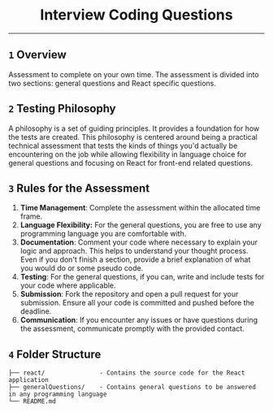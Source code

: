 <div align="center">
    <h1>Interview Coding Questions</h1>
</div>

---

## `1` Overview

Assessment to complete on your own time. The assessment is divided into two sections: general questions and React
specific questions.

## `2` Testing Philosophy

A philosophy is a set of guiding principles. It provides a foundation for how the tests are created.
This philosophy is centered around being a practical technical assessment that tests the kinds of things you'd actually
be encountering on the job while allowing flexibility in language choice for general questions and focusing on React for
front-end related questions.

## `3` Rules for the Assessment

1. **Time Management**: Complete the assessment within the allocated time frame.
1. **Language Flexibility:** For the general questions, you are free to use any programming language you are comfortable
   with.
1. **Documentation**: Comment your code where necessary to explain your logic and approach. This helps to
   understand your thought process. Even if you don't finish a section, provide a brief explanation of what you would do
   or some pseudo code.
1. **Testing**: For the general questions, if you can, write and include tests for your code where applicable.
1. **Submission**: Fork the repository and open a pull request for your submission. Ensure all your code is committed and pushed before the deadline.
1. **Communication**: If you encounter any issues or have questions during the assessment, communicate promptly with the
   provided contact.

## `4` Folder Structure
```
├── react/               - Contains the source code for the React application
├── generalQuestions/    - Contains general questions to be answered in any programming language
└── README.md
```
